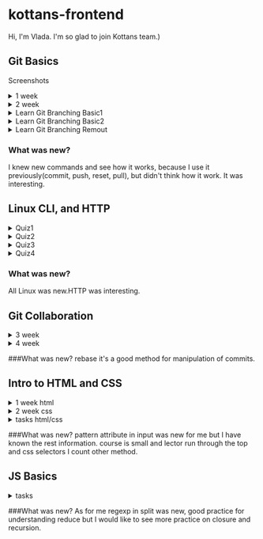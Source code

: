 # kottans-frontend
Hi, I'm Vlada. I'm so glad to join Kottans team.)

## Git Basics
Screenshots
<details>
<summary> 1 week</summary>

![1 week](screenshots/1week.png)

</details>
<details>
<summary> 2 week</summary>

![1 week](screenshots/1week.png)

</details>
<details>
<summary> Learn Git Branching Basic1</summary>

![1 week](screenshots/1week.png)

</details>
<details>
<summary> Learn Git Branching Basic2</summary>

![1 week](screenshots/1week.png)

</details>
<details>
<summary> Learn Git Branching Remout</summary>

![1 week](screenshots/1week.png)

</details>



### What was new?
I knew new commands and see how it works, because I use it previously(commit, push, reset, pull), but didn't think how it work. It was interesting.


## Linux CLI, and HTTP
<details>
<summary>Quiz1</summary>

![quiz1](task_linux_cli/Quiz1.png)

</details>
<details>
<summary>Quiz2</summary>

![quiz2](task_linux_cli/Quiz2.png)

</details>
<details>
<summary>Quiz3</summary>

![quiz3](task_linux_cli/Quiz3.png)

</details>
<details>
<summary>Quiz4</summary>

![quiz4](task_linux_cli/Quiz4.png)

</details>

### What was new?
All Linux was new.HTTP was interesting.


## Git Collaboration
<details>
<summary>3 week</summary>

![quiz3](task_git_collaboration/3week.png)

</details>
<details>
<summary>4 week</summary>

![quiz4](task_git_collaboration/4week.png)

</details>

###What was new?
rebase it's a good method for manipulation of commits.

## Intro to HTML and CSS

<details>
<summary>1 week html</summary>

![quiz3](task_html_css_intro/1weekHTML.png)

</details>
<details>
<summary>2 week css</summary>

![quiz3](task_html_css_intro/2weekCSS.png)

</details>
<details>
<summary>tasks html/css</summary>

![quiz3](task_html_css_intro/html.png)
![quiz3](task_html_css_intro/css.png)

</details>

###What was new?
pattern attribute in input was new for me but I have known the rest information. course is small and lector run through the top and css selectors I count other method.


## JS Basics

<details>
<summary>tasks</summary>

![quiz3](task_js_basics/jsBasic.png)
![quiz3](task_js_basics/ES6.png)
![quiz3](task_js_basics/functionalProgramming.png)
![quiz3](task_js_basics/basicDataStructures.png)
![quiz3](task_js_basics/basicAlgorithms.png)
![quiz3](task_js_basics/Algorithm-11.png)

</details>

###What was new?
As for me regexp in split was new, good practice for understanding reduce but I would like to see more practice on closure and recursion.